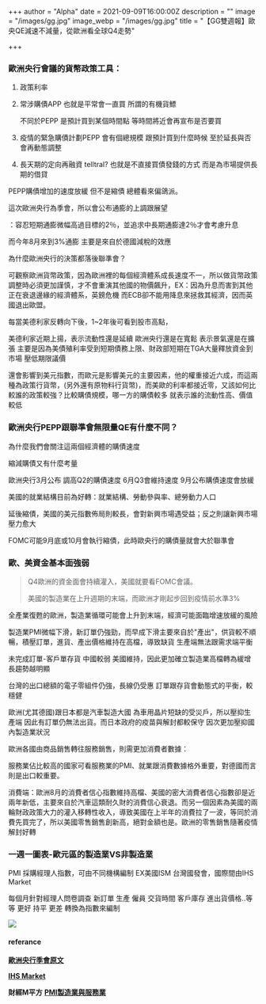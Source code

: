 +++
author = "Alpha"
date = 2021-09-09T16:00:00Z
description = ""
image = "/images/gg.jpg"
image_webp = "/images/gg.jpg"
title = "【GG雙週報】歐央QE減速不減量，從歐洲看全球Q4走勢"

+++
### 歐洲央行會議的貨幣政策工具：

1. 政策利率
2. 常涉購債APP 也就是平常會一直買 所謂的有機貨鰾

   不同於PEPP 是預計買到某個時間點 等時間將近會再宣布是否要買
3. 疫情的緊急購債計劃PEPP 會有個總規模 跟預計買到什麼時候 至於延長與否會再動態調整
4. 長天期的定向再融資 telltral?  也就是不直接買債發錢的方式 而是為市場提供長期的借貸

PEPP購債增加的速度放緩 但不是縮債  總體看來偏鴿派。

這次歐洲央行為季會，所以會公布通膨的上調跟展望

：容忍短期通膨微幅高過目標的2％，並追求中長期通膨達2％才會考慮升息

而今年8月來到3%通膨 主要是來自於德國減稅的效應

為什麼歐洲央行的決策都落後聯準會？

可觀察歐洲貨幣政策，因為歐洲裡的每個經濟體系成長速度不一，所以做貨幣政策調整時必須更加謹慎，才不會重演其他國的物價飆升，EX：因為升息而害到其他正在衰退邊緣的經濟體系，英鎊危機 而ECB卻不能用降息來拯救其經濟，因而英國退出歐盟。

每當美德利家反轉向下後，1\~2年後可看到股市高點，

美德利家近期上揚，表示流動性還是延續 歐洲央行還是在寬鬆 表示景氣還是在擴張 主要是因為美債殖利率受到短期債務上限、財政部短期在TGA大量釋放資金到市場 壓低期限議價

還會影響到美元指數，而歐元是影響美元的主要因素，他的權重接近六成，而這兩種為政策行貨幣，(另外還有原物料行貨幣)，而美歐的利率都接近零，又該如何比較誰的政策較強？比較購債規模，哪一方的購債較多 就表示誰的流動性高、價值較低

### 歐洲央行PEPP跟聯準會無限量QE有什麼不同？

為什麼我們會關注這兩個經濟體的購債速度

縮減購債又有什麼考量

歐洲央行3月公布 調高Q2的購債速度 6月Q3會維持速度 9月公布購債速度會放緩

美國的就業結構目前為好轉：就業結構、勞動參與率、總勞動力人口

延後縮債，美國的美元指數佈局則較長，會對新興市場遇受益；反之則讓新興市場壓力愈大

FOMC可能9月底或10月會執行縮債，此時歐央行的購債量就會大於聯準會

### 歐、美資金基本面強弱

> Q4歐洲的資金面會持續灌入，美國就要看FOMC會議。
>
> 美國的製造業在上升週期的末端，而歐洲才剛起步回到疫情前水準3%

全產業復甦的歐洲，製造業循環可能會上升到末端，經濟可能面臨增速放緩的風險

製造業PMI微幅下滑，新訂單仍強勁，而早成下滑主要來自於"產出"，供貨較不順暢，積壓訂單，進貨、產出價格維持在高檔，導致缺貨 生產端無法跟需求端平衡

未完成訂單-客戶單存貨 中國較弱 美國維持，因此更加確立製造業高檔轉為緩增長趨勢越明顯

台灣的出口總額的電子零組件仍強，長線仍受惠 訂單跟存貨會動態式的平衡，較穩健

歐洲(尤其德國)跟日本都是汽車製造大國 為車用晶片短缺的受災戶，所以壓抑生產端 因此有訂單仍無法出貨。而日本政府的疫苗與解封都較保守 因次更加壓抑國內製造業狀況

歐洲各國由商品銷售轉往服務銷售，則需更加消費者數據：

服務業佔比較高的國家可看服務業的PMI、就業跟消費數據格外重要，對德國而言則是出口較重要。

消費端：歐洲8月的消費者信心指數維持高檔、美國的密大消費者信心指數卻是近兩年新低，主要來自於汽車這類耐久財的消費信心衰退。而另一個因素為美國的兩輪財政政策大力的灌入移轉性收入，導致美國在上半年的消費拉了一波，等同於消費先買完了，所以美國零售銷售創新高，絕對金額也是。歐洲的零售銷售隨著疫情解封好轉

### 一週一圖表-歐元區的製造業VS非製造業

PMI 採購經理人指數，可由不同機構編制 EX美國ISM 台灣國發會，國際間由IHS Market

每個月針對經理人問卷調查 新訂單 生產 僱員 交貨時間 客戶庫存 進出貨價格..等等 更好 持平 更差 轉換為指數來編制

![](/images/歐元區-製造業&非製造業指數.png)

#### referance

[**歐洲央行季會原文**](https://www.ecb.europa.eu/press/pr/date/2021/html/ecb.mp210909\~2c94b35639.en.html)

[**IHS Market**](https://www.markiteconomics.com/Public/Release/PressReleases)

**財經M平方** [**PMI製造業與服務業**](https://www.macromicro.me/collections/42/eu-industry-relative)